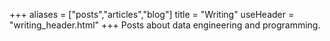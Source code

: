 +++
aliases = ["posts","articles","blog"]
title = "Writing"
useHeader = "writing_header.html"
+++
Posts about data engineering and programming.
